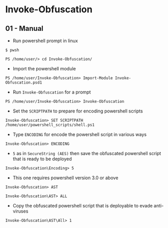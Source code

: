 # Invoke-Obfuscation

## 01 - Manual

- Run powershell prompt in linux

`$ pwsh`

`PS /home/user/> cd Invoke-Obfuscation/`

- Import the powershell module

`PS /home/user/Invoke-Obfuscation> Import-Module Invoke-Obfuscation.psd1`

- Run `Invoke-Obfuscation` for a prompt

`PS /home/user/Invoke-Obfuscation> Invoke-Obfuscation`

- Set the `SCRIPTPATH` to prepare for encoding powershell scripts

`Invoke-Obfuscation> SET SCRIPTPATH /home/user/powershell_scripts/shell.ps1`

- Type `ENCODING` for encode the powershell script in various ways

`Invoke-Obfuscation> ENCODING`

- `5` as in `SecureString (AES)` then save the obfuscated powershell script that is ready to be deployed

`Invoke-Obfuscation\Encoding> 5`

- This one requires powershell version 3.0 or above

`Invoke-Obfuscation> AST`

`Invoke-Obfuscation\AST> ALL`

- Copy the obfuscated powershell script that is deployable to evade anti-viruses

`Invoke-Obfuscation\AST\All> 1`